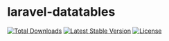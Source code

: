 # laravel-datatables
<p align="left">
<a href="https://packagist.org/packages/debva/laravel-datatables"><img src="https://img.shields.io/packagist/dt/debva/laravel-datatables" alt="Total Downloads"></a>
<a href="https://packagist.org/packages/debva/laravel-datatables"><img src="https://img.shields.io/packagist/v/debva/laravel-datatables" alt="Latest Stable Version"></a>
<a href="https://packagist.org/packages/debva/laravel-datatables"><img src="https://img.shields.io/packagist/l/debva/laravel-datatables" alt="License"></a>
</p>

